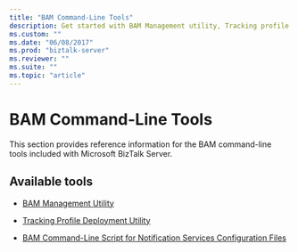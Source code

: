 ```yaml
---
title: "BAM Command-Line Tools"
description: Get started with BAM Management utility, Tracking profile deployment tools for Business Activity Monitoring in BizTalk Server
ms.custom: ""
ms.date: "06/08/2017"
ms.prod: "biztalk-server"
ms.reviewer: ""
ms.suite: ""
ms.topic: "article"
---
```

# BAM Command-Line Tools
This section provides reference information for the BAM command-line tools included with Microsoft BizTalk Server.  
  
## Available tools 
  
-   [BAM Management Utility](../core/bam-management-utility.md)  
  
-   [Tracking Profile Deployment Utility](../core/tracking-profile-deployment-utility.md)  
  
-   [BAM Command-Line Script for Notification Services Configuration Files](../core/bam-command-line-script-for-notification-services-configuration-files.md)